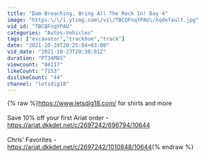 ```yaml
---
title: "Dam Breaching, Bring All The Rock In! Day 4"
image: "https:\/\/i.ytimg.com\/vi\/TBCQFnqYPAU\/hqdefault.jpg"
vid_id: "TBCQFnqYPAU"
categories: "Autos-Vehicles"
tags: ["excavator","trackhoe","track"]
date: "2021-10-24T20:25:04+03:00"
vid_date: "2021-10-23T20:30:01Z"
duration: "PT34M8S"
viewcount: "84117"
likeCount: "7153"
dislikeCount: "44"
channel: "letsdig18"
---
```

{% raw %}<a rel="nofollow" target="blank" href="https://www.letsdig18.com/">https://www.letsdig18.com/</a> for shirts and more<br /><br />Save 10% off your first Ariat order - <a rel="nofollow" target="blank" href="https://ariat.dkkdet.net/c/2697242/696794/10644">https://ariat.dkkdet.net/c/2697242/696794/10644</a><br /><br />Chris' Favorites - <br /><a rel="nofollow" target="blank" href="https://ariat.dkkdet.net/c/2697242/1010848/10644">https://ariat.dkkdet.net/c/2697242/1010848/10644</a>{% endraw %}
